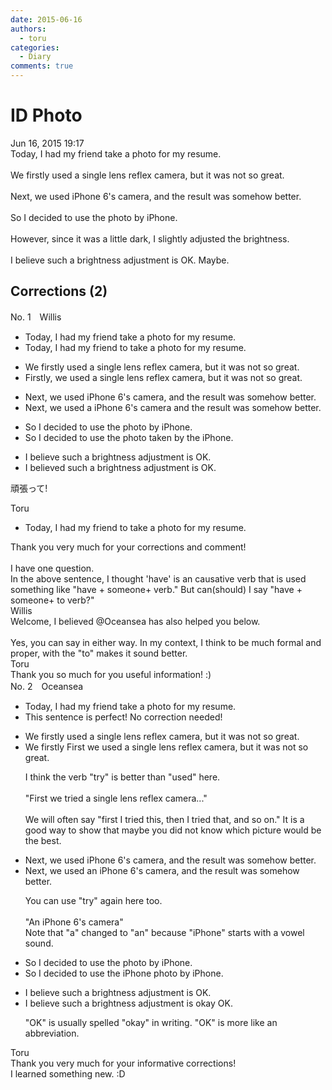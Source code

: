 ```yaml
---
date: 2015-06-16
authors:
  - toru
categories:
  - Diary
comments: true
---
```


# ID Photo
<div class="date">Jun 16, 2015 19:17</div>
<div id="post"><div id="body_show_ori">
Today, I had my friend take a photo for my resume.<br/><br/>We firstly used a single lens reflex camera, but it was not so great.<br/><br/>Next, we used iPhone 6's camera, and the result was somehow better.<br/><br/>So I decided to use the photo by iPhone.<br/><br/>However, since it was a little dark, I slightly adjusted the brightness.<br/><br/>I believe such a brightness adjustment is OK. Maybe.
</div></div>

<!-- more -->


## Corrections (2)
<div id="block"><div class="first_name"> No. 1　<span class="just_name">Willis </span></div><div id="block2">
<ul class="correction_field">
<li class="incorrect">Today, I had my friend take a photo for my resume.</li>
<li class="corrected correct">
Today, I had my friend <span class="f_blue">to</span> take a photo for my resume.
</li>
</ul>
<ul class="correction_field">
<li class="incorrect">We firstly used a single lens reflex camera, but it was not so great.</li>
<li class="corrected correct">
Firstly, we used a single lens reflex camera, but it was not so great.
</li>
</ul>
<ul class="correction_field">
<li class="incorrect">Next, we used iPhone 6's camera, and the result was somehow better.</li>
<li class="corrected correct">
Next, we used a iPhone 6's camera and the result was somehow better.
</li>
</ul>
<ul class="correction_field">
<li class="incorrect">So I decided to use the photo by iPhone.</li>
<li class="corrected correct">
So I decided to use the photo <span class="f_blue">taken by the</span> iPhone.
</li>
</ul>
<ul class="correction_field">
<li class="incorrect">I believe such a brightness adjustment is OK.</li>
<li class="corrected correct">
I believe<span class="f_red">d</span> such a brightness adjustment is OK.
</li>
</ul>
<p class="comment_small">
 頑張って!
</p>

</div><div class="name"><span class="just_name">Toru</span><br><div class="quote_field"><ul class="correction_field">
<li class="corrected correct">
Today, I had my friend <span class="f_blue">to</span> take a photo for my resume.
</li>
</ul></div>
Thank you very much for your corrections and comment!<br/><br/>I have one question.<br/>In the above sentence, I thought 'have' is an causative verb that is used something like "have + someone+ verb." But can(should) I say "have + someone+ to verb?"
</div>
<div class="name"><span class="just_name">Willis </span><br>
Welcome, I believed @Oceansea has also helped you below. <br/><br/>Yes, you can say in either way. In my context, I think to be much formal and proper, with the "to" makes it sound better. 
</div>
<div class="name"><span class="just_name">Toru</span><br>
Thank you so much for you useful information! :)
</div>
</div>
<div id="block"><div class="first_name"> No. 2　<span class="just_name">Oceansea</span></div><div id="block2">
<ul class="correction_field">
<li class="incorrect">Today, I had my friend take a photo for my resume.</li>
<li class="corrected perfect">This sentence is perfect! No correction needed!</li>
</ul>
<ul class="correction_field">
<li class="incorrect">We firstly used a single lens reflex camera, but it was not so great.</li>
<li class="corrected correct">
<span class="sline"><span class="f_gray">We firstly</span></span> <span class="f_blue">First we</span> used a single lens reflex camera, but it was not so great.
<p class="correction_comment">I think the verb "try" is better than "used" here.<br/><br/>"First we tried a single lens reflex camera..."<br/><br/>We will often say "first I tried this, then I tried that, and so on." It is a good way to show that maybe you did not know which picture would be the best.</p>
</li>
</ul>
<ul class="correction_field">
<li class="incorrect">Next, we used iPhone 6's camera, and the result was somehow better.</li>
<li class="corrected correct">
Next, we used <span class="f_blue">an</span> iPhone 6's camera, and the result was somehow better.
<p class="correction_comment">You can use "try" again here too.<br/><br/>"An iPhone 6's camera"<br/>Note that "a" changed to "an" because "iPhone" starts with a vowel sound.</p>
</li>
</ul>
<ul class="correction_field">
<li class="incorrect">So I decided to use the photo by iPhone.</li>
<li class="corrected correct">
So I decided to use the <span class="f_blue">iPhone</span> photo <span class="f_gray"><span class="sline">by iPhone</span></span>.
</li>
</ul>
<ul class="correction_field">
<li class="incorrect">I believe such a brightness adjustment is OK.</li>
<li class="corrected correct">
I believe such a brightness adjustment is <span class="f_gray">okay</span> <span class="f_gray"><span class="f_bold"><span class="sline">OK</span></span></span>.
<p class="correction_comment">"OK" is usually spelled "okay" in writing. "OK" is more like an abbreviation.</p>
</li>
</ul>
</div><div class="name"><span class="just_name">Toru</span><br>
Thank you very much for your informative corrections!<br/>I learned something new. :D
</div>
</div>
